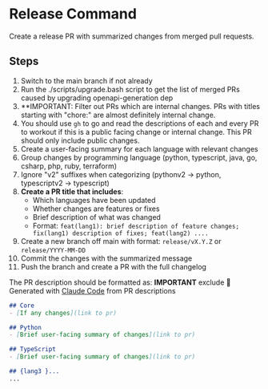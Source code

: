 # Release Command

Create a release PR with summarized changes from merged pull requests.

## Steps

1. Switch to the main branch if not already
1. Run the ./scripts/upgrade.bash script to get the list of merged PRs caused by upgrading openapi-generation dep
1. **IMPORTANT: Filter out PRs which are internal changes. PRs with titles starting with "chore:" are almost definitely internal change.
1. You should use `gh` to go and read the descriptions of each and every PR to workout if this is a public facing change or internal change. This PR should only include public changes.
1. Create a user-facing summary for each language with relevant changes
1. Group changes by programming language (python, typescript, java, go, csharp, php, ruby, terraform)
1. Ignore "v2" suffixes when categorizing (pythonv2 → python, typescriptv2 → typescript)
1. **Create a PR title that includes**:
   - Which languages have been updated
   - Whether changes are features or fixes
   - Brief description of what was changed
   - Format: `feat(lang1): brief description of feature changes; fix(lang1) description of fixes; feat(lang2) ....`
1. Create a new branch off main with format: `release/vX.Y.Z` or `release/YYYY-MM-DD`
1. Commit the changes with the summarized message
1. Push the branch and create a PR with the full changelog



The PR description should be formatted as:
**IMPORTANT** exclude 🤖 Generated with [Claude Code](https://claude.com/claude-code) from PR descriptions
```markdown
## Core
- [If any changes](link to pr)

## Python
- [Brief user-facing summary of changes](link to pr)

## TypeScript
- [Brief user-facing summary of changes](link to pr)

## {lang3 }...
...
```

